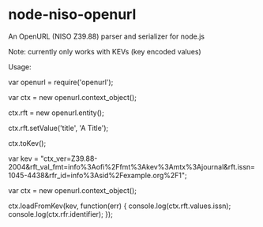 node-niso-openurl
=================

An OpenURL (NISO Z39.88) parser and serializer for node.js

Note: currently only works with KEVs (key encoded values)

Usage:

var openurl = require('openurl');

var ctx = new openurl.context_object();

ctx.rft = new openurl.entity();

ctx.rft.setValue('title', 'A Title');

ctx.toKev();

var kev = "ctx_ver=Z39.88-2004&rft_val_fmt=info%3Aofi%2Ffmt%3Akev%3Amtx%3Ajournal&rft.issn=1045-4438&rfr_id=info%3Asid%2Fexample.org%2F1";

var ctx = new openurl.context_object();

ctx.loadFromKev(kev, function(err) {
    console.log(ctx.rft.values.issn);
    console.log(ctx.rfr.identifier);
});